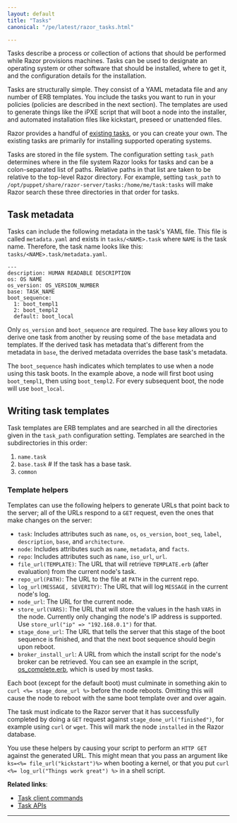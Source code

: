 ```yaml
---
layout: default
title: "Tasks"
canonical: "/pe/latest/razor_tasks.html"

---
```


Tasks describe a process or collection of actions that should be performed
while Razor provisions machines. Tasks can be used to designate an
operating system or other software that should be installed, where to get
it, and the configuration details for the installation.

Tasks are structurally simple. They consist of a YAML metadata file and any
number of ERB templates. You include the tasks you want to run in your
policies (policies are described in the next section). The templates are
used to generate things like the iPXE script that will boot a node into the
installer, and automated installation files like kickstart, preseed or
unattended files.

Razor provides a handful of
[existing tasks](https://github.com/puppetlabs/razor-server/tree/master/tasks),
or you can create your own. The existing tasks are primarily for installing
supported operating systems.

Tasks are stored in the file system. The configuration setting `task_path`
determines where in the file system Razor looks for tasks and can be a
colon-separated list of paths. Relative paths in that list are taken to be
relative to the top-level Razor directory. For example, setting `task_path`
to `/opt/puppet/share/razor-server/tasks:/home/me/task:tasks` will make
Razor search these three directories in that order for tasks.

## Task metadata

Tasks can include the following metadata in the task's YAML file. This file
is called `metadata.yaml` and exists in `tasks/<NAME>.task` where `NAME` is
the task name. Therefore, the task name looks like this:
`tasks/<NAME>.task/metadata.yaml`.

~~~
---
description: HUMAN READABLE DESCRIPTION
os: OS NAME
os_version: OS_VERSION_NUMBER
base: TASK_NAME
boot_sequence:
  1: boot_templ1
  2: boot_templ2
  default: boot_local
~~~

Only `os_version` and `boot_sequence` are required. The `base` key allows
you to derive one task from another by reusing some of the `base` metadata
and templates. If the derived task has metadata that's different from the
metadata in `base`, the derived metadata overrides the base task's
metadata.

The `boot_sequence` hash indicates which templates to use when a node using
this task boots. In the example above, a node will first boot using
`boot_templ1`, then using `boot_templ2`. For every subsequent boot, the
node will use `boot_local`.

## Writing task templates

Task templates are ERB templates and are searched in all the directories
given in the `task_path` configuration setting. Templates are searched in
the subdirectories in this order:

1. `name.task`
2. `base.task` # If the task has a base task.
3. `common`

### Template helpers

Templates can use the following helpers to generate URLs that point back to
the server; all of the URLs respond to a `GET` request, even the ones that
make changes on the server:

* `task`: Includes attributes such as `name`, `os`, `os_version`, `boot_seq`, `label`, `description`, `base`, and `architecture`.
* `node`: Includes attributes such as `name`, `metadata`, and `facts`.
* `repo`: Includes attributes such as `name`, `iso_url`, `url`.
* `file_url(TEMPLATE)`: The URL that will retrieve `TEMPLATE.erb` (after evaluation) from the current node's task.
* `repo_url(PATH)`: The URL to the file at `PATH` in the current repo.
* `log_url(MESSAGE, SEVERITY)`: The URL that will log `MESSAGE` in the current node's log.
* `node_url`: The URL for the current node.
* `store_url(VARS)`: The URL that will store the values in the hash `VARS` in the node. Currently only changing the node's IP address is supported. Use `store_url("ip" => "192.168.0.1")` for that.
* `stage_done_url`: The URL that tells the server that this stage of the boot sequence is finished, and that the next boot sequence should begin upon reboot.
* `broker_install_url`: A URL from which the install script for the node's broker can be retrieved. You can see an example in the script, [os_complete.erb](https://github.com/puppetlabs/razor-server/blob/master/tasks/common/os_complete.erb), which is used by most tasks.

Each boot (except for the default boot) must culminate in something akin to
`curl <%= stage_done_url %>` before the node reboots. Omitting this will
cause the node to reboot with the same boot template over and over again.

The task must indicate to the Razor server that it has successfully
completed by doing a `GET` request against `stage_done_url("finished")`,
for example using `curl` or `wget`. This will mark the node `installed` in
the Razor database.

You use these helpers by causing your script to perform an `HTTP GET`
against the generated URL. This might mean that you pass an argument like
`ks=<%= file_url("kickstart")%>` when booting a kernel, or that you put
`curl <%= log_url("Things work great") %>` in a shell script.

**Related links**:

* [Task client commands](./razor_client_commands.html#task-commands)
* [Task APIs](./razor_reference.html#tasks)

* * *

